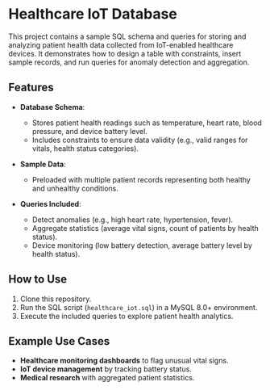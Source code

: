 # Healthcare IoT Database

This project contains a sample SQL schema and queries for storing and analyzing patient health data collected from IoT-enabled healthcare devices. It demonstrates how to design a table with constraints, insert sample records, and run queries for anomaly detection and aggregation.

## Features

* **Database Schema**:

  * Stores patient health readings such as temperature, heart rate, blood pressure, and device battery level.
  * Includes constraints to ensure data validity (e.g., valid ranges for vitals, health status categories).

* **Sample Data**:

  * Preloaded with multiple patient records representing both healthy and unhealthy conditions.

* **Queries Included**:

  * Detect anomalies (e.g., high heart rate, hypertension, fever).
  * Aggregate statistics (average vital signs, count of patients by health status).
  * Device monitoring (low battery detection, average battery level by health status).

## How to Use

1. Clone this repository.
2. Run the SQL script (`healthcare_iot.sql`) in a MySQL 8.0+ environment.
3. Execute the included queries to explore patient health analytics.

## Example Use Cases

* **Healthcare monitoring dashboards** to flag unusual vital signs.
* **IoT device management** by tracking battery status.
* **Medical research** with aggregated patient statistics.
